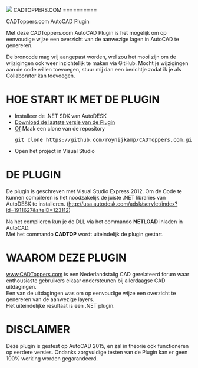 <img src="http://www.cadtoppers.com/Themes/darkmark/images/logo.png">
CADTOPPERS.COM
==========

CADToppers.com AutoCAD Plugin

Met deze CADToppers.com AutoCAD Plugin is het mogelijk om op eenvoudige wijze een overzicht van de aanwezige lagen in AutoCAD te genereren.

De broncode mag vrij aangepast worden, wel zou het mooi zijn om de wijzigingen ook weer inzichtelijk te maken via GitHub.
Mocht je wijzigingen aan de code willen toevoegen, stuur mij dan een berichtje zodat ik je als Collaborator kan toevoegen.

HOE START IK MET DE PLUGIN
=========
<ul>
<li>Installeer de .NET SDK van AutoDESK</li>
<li><a href="https://github.com/roynijkamp/CADToppers.com/archive/master.zip">Download de laatste versie van de Plugin</a></li>
<li><u>Of</u> Maak een clone van de repository <pre>git clone https://github.com/roynijkamp/CADToppers.com.git</pre></li>
<li>Open het project in Visual Studio</li>
</ul>

DE PLUGIN
=========
De plugin is geschreven met Visual Studio Express 2012.
Om de Code te kunnen compileren is het noodzakelijk de juiste .NET libraries van AutoDESK te installeren. (http://usa.autodesk.com/adsk/servlet/index?id=1911627&siteID=123112)

Na het compileren kun je de DLL via het commando <b>NETLOAD</b> inladen in AutoCAD.<br>
Met het commando <b>CADTOP</b> wordt uiteindelijk de plugin gestart.

WAAROM DEZE PLUGIN
==========
www.CADToppers.com is een Nederlandstalig CAD gerelateerd forum waar enthousiaste gebruikers elkaar ondersteunen bij allerdaagse CAD uitdagingen.<br>
Een van de uitdagingen was om op eenvoudige wijze een overzicht te genereren van de aanwezige layers.<br>
Het uiteindelijke resultaat is een .NET plugin.

DISCLAIMER
==========
Deze plugin is gestest op AutoCAD 2015, en zal in theorie ook functioneren op eerdere versies.
Ondanks zorgvuldige testen van de Plugin kan er geen 100% werking worden gegarandeerd.
